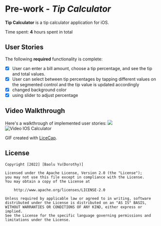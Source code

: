 # Pre-work - *Tip Calculator*

**Tip Calculator** is a tip calculator application for iOS.

Time spent: **4** hours spent in total

## User Stories

The following **required** functionality is complete:

* [x] User can enter a bill amount, choose a tip percentage, and see the tip and total values.
* [x] User can select between tip percentages by tapping different values on the segmented control and the tip value is updated accordingly
* [x] changed background color
* [x] using slider to adjust percentage

## Video Walkthrough

Here's a walkthrough of implemented user stories:
![](http://g.recordit.co/ZfMC0nu8Gc.gif)
<img src='http://g.recordit.co/ZfMC0nu8Gc.gif' title='Video IOS Calculator' width='' alt='Video IOS Calculator' />

GIF created with [LiceCap](http://www.cockos.com/licecap/).


## License

    Copyright [2022] [Baolu Yu(Dorothy)]

    Licensed under the Apache License, Version 2.0 (the "License");
    you may not use this file except in compliance with the License.
    You may obtain a copy of the License at

        http://www.apache.org/licenses/LICENSE-2.0

    Unless required by applicable law or agreed to in writing, software
    distributed under the License is distributed on an "AS IS" BASIS,
    WITHOUT WARRANTIES OR CONDITIONS OF ANY KIND, either express or implied.
    See the License for the specific language governing permissions and
    limitations under the License.
